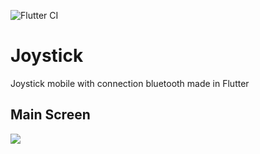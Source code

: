 ![Flutter CI](https://github.com/thecobra159/Joystick/workflows/Flutter%20CI/badge.svg)

# Joystick
Joystick mobile with connection bluetooth made in Flutter

## Main Screen

![](joystick_main_view.png)
